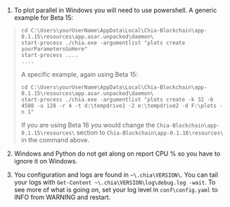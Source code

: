 1. To plot parallel in Windows you will need to use powershell. A generic example for Beta 15:
> ```
> cd C:\Users\yourUserName\AppData\Local\Chia-Blockchain\app-0.1.15\resources\app.asar.unpacked\daemon\
> start-process ./chia.exe -argumentlist "plots create yourParametersGoHere"
> start-process ....
> ....
> ```
>
> A specific example, again using Beta 15:
> ```
> cd C:\Users\yourUserName\AppData\Local\Chia-Blockchain\app-0.1.15\resources\app.asar.unpacked\daemon\
> start-process ./chia.exe -argumentlist "plots create -k 32 -b 4508 -u 128 -r 4 -t d:\tempdrive1 -2 e:\tempdrive2 -d F:\plots -n 1"
> ```
> If you are using Beta 16 you would change the `Chia-Blockchain\app-0.1.15\resources\` section to `Chia-Blockchain\app-0.1.16\resources\` in the command above.

2. Windows and Python do not get along on report CPU % so you have to ignore it on Windows.

3. You configuration and logs are found in `~\.chia\VERSION\`. You can tail your logs with `Get-Content ~\.chia\VERSION\log\debug.log -wait`. To see more of what is going on, set your log level in `conf\config.yaml` to INFO from WARNING and restart.